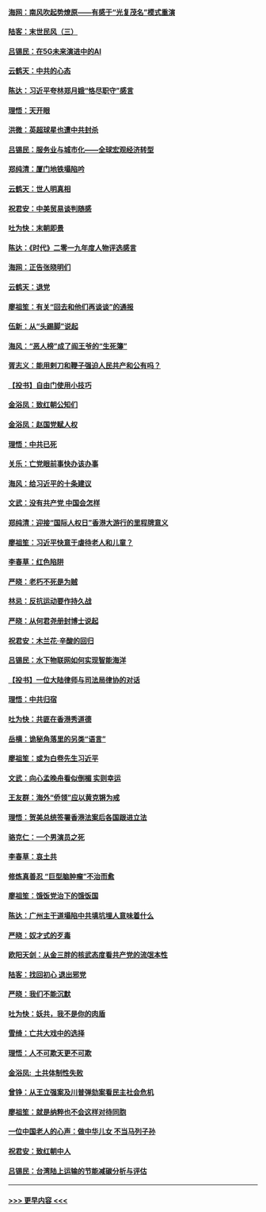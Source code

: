 #### [海网：南风吹起势燎原——有感于“光复茂名”模式重演](../pages/nsc993/n11732308.md?t=12200822) 
#### [陆客：末世民风（三）](../pages/nsc993/n11732211.md?t=12200822) 
#### [吕锡民：在5G未来演进中的AI](../pages/nsc993/n11730010.md?t=12200822) 
#### [云鹤天：中共的心态](../pages/nsc993/n11729906.md?t=12200822) 
#### [陈达：习近平夸林郑月娥“恪尽职守”感言](../pages/nsc993/n11729881.md?t=12200822) 
#### [理悟：天开眼](../pages/nsc993/n11729699.md?t=12200822) 
#### [洪微：英超球星也遭中共封杀](../pages/nsc993/n11727243.md?t=12200822) 
#### [吕锡民：服务业与城市化——全球宏观经济转型](../pages/nsc993/n11725845.md?t=12200822) 
#### [郑纯清：厦门地铁塌陷吟](../pages/nsc993/n11725813.md?t=12200822) 
#### [云鹤天：世人明真相](../pages/nsc993/n11725621.md?t=12200822) 
#### [祝君安：中美贸易谈判随感](../pages/nsc993/n11725609.md?t=12200822) 
#### [吐为快：末朝即景](../pages/nsc993/n11723365.md?t=12200822) 
#### [陈达：《时代》二零一九年度人物评选感言](../pages/nsc993/n11723337.md?t=12200822) 
#### [海网：正告张晓明们](../pages/nsc993/n11723228.md?t=12200822) 
#### [云鹤天：退党](../pages/nsc993/n11723056.md?t=12200822) 
#### [廖祖笙：有关“回去和他们再谈谈”的通报](../pages/nsc993/n11722442.md?t=12200822) 
#### [伍新：从“头踢脚”说起](../pages/nsc993/n11722429.md?t=12200822) 
#### [海风：“恶人榜”成了阎王爷的“生死簿”](../pages/nsc993/n11722272.md?t=12200822) 
#### [胥志义：能用剌刀和鞭子强迫人民共产和公有吗？](../pages/nsc993/n11720569.md?t=12200822) 
#### [【投书】自由门使用小技巧](../pages/nsc993/n11720180.md?t=12200822) 
#### [金浴凤：致红朝公知们](../pages/nsc993/n11720563.md?t=12200822) 
#### [金浴凤：赵国党赋人权](../pages/nsc993/n11720533.md?t=12200822) 
#### [理悟：中共已死](../pages/nsc993/n11720233.md?t=12200822) 
#### [关乐：亡党眼前事快办该办事](../pages/nsc993/n11719160.md?t=12200822) 
#### [海风：给习近平的十条建议](../pages/nsc993/n11717616.md?t=12200822) 
#### [文武：没有共产党 中国会怎样](../pages/nsc993/n11717584.md?t=12200822) 
#### [郑纯清：迎接“国际人权日”香港大游行的里程牌意义](../pages/nsc993/n11717417.md?t=12200822) 
#### [廖祖笙：习近平快意于虐待老人和儿童？](../pages/nsc993/n11715313.md?t=12200822) 
#### [李春草：红色陷阱](../pages/nsc993/n11715029.md?t=12200822) 
#### [严晓：老朽不死是为贼](../pages/nsc993/n11712910.md?t=12200822) 
#### [林忌：反抗运动要作持久战](../pages/nsc993/n11712623.md?t=12200822) 
#### [严晓：从何君尧册封博士说起](../pages/nsc993/n11712465.md?t=12200822) 
#### [祝君安：木兰花·辛酸的回归](../pages/nsc993/n11712381.md?t=12200822) 
#### [吕锡民：水下物联网如何实现智能海洋](../pages/nsc993/n11711158.md?t=12200822) 
#### [【投书】一位大陆律师与司法局律协的对话](../pages/nsc993/n11709675.md?t=12200822) 
#### [理悟：中共归宿](../pages/nsc993/n11710059.md?t=12200822) 
#### [吐为快：共匪在香港秀道德](../pages/nsc993/n11709979.md?t=12200822) 
#### [岳横：诡秘角落里的另类“语言”](../pages/nsc993/n11709792.md?t=12200822) 
#### [廖祖笙：或为白卷先生习近平](../pages/nsc993/n11708330.md?t=12200822) 
#### [文武：向心孟晚舟看似倒楣 实则幸运](../pages/nsc993/n11708236.md?t=12200822) 
#### [王友群：海外“侨领”应以黄克锵为戒](../pages/nsc993/n11706176.md?t=12200822) 
#### [理悟：贺美总统签署香港法案后各国跟进立法](../pages/nsc993/n11706853.md?t=12200822) 
#### [骆克仁：一个男演员之死](../pages/nsc993/n11706677.md?t=12200822) 
#### [李春草：哀土共](../pages/nsc993/n11706255.md?t=12200822) 
#### [修炼真善忍 “巨型脑肿瘤”不治而愈](../pages/nsc993/n11705340.md?t=12200822) 
#### [廖祖笙：饿饭党治下的饿饭国](../pages/nsc993/n11705085.md?t=12200822) 
#### [陈达：广州主干道塌陷中共填坑埋人意味着什么](../pages/nsc993/n11705046.md?t=12200822) 
#### [严晓：奴才式的歹毒](../pages/nsc993/n11704826.md?t=12200822) 
#### [欧阳天剑：从金三胖的核武态度看共产党的流氓本性](../pages/nsc993/n11702238.md?t=12200822) 
#### [陆客：找回初心 退出邪党](../pages/nsc993/n11702213.md?t=12200822) 
#### [严晓：我们不能沉默](../pages/nsc993/n11702110.md?t=12200822) 
#### [吐为快：妖共，我不是你的肉盾](../pages/nsc993/n11701366.md?t=12200822) 
#### [雪绮：亡共大戏中的选择](../pages/nsc993/n11699922.md?t=12200822) 
#### [理悟：人不可欺天更不可欺](../pages/nsc993/n11699657.md?t=12200822) 
#### [金浴凤:  土共体制性失败](../pages/nsc993/n11699361.md?t=12200822) 
#### [曾铮：从王立强案及川普弹劾案看民主社会危机](../pages/nsc993/n11699318.md?t=12200822) 
#### [廖祖笙：就是纳粹也不会这样对待同胞](../pages/nsc993/n11697658.md?t=12200822) 
#### [一位中国老人的心声：做中华儿女 不当马列子孙](../pages/nsc993/n11697525.md?t=12200822) 
#### [祝君安：致红朝中人](../pages/nsc993/n11697518.md?t=12200822) 
#### [吕锡民：台湾陆上运输的节能减碳分析与评估](../pages/nsc993/n11694983.md?t=12200822) 

----
#### [ >>> 更早内容 <<< ](../indexes/nsc993-earlier.md)
